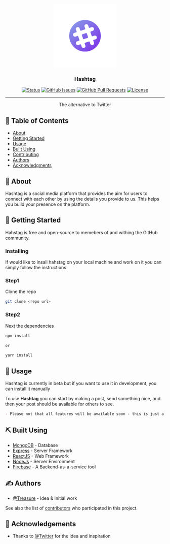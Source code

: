 <p align="center">
  <a href="" rel="noopener">
 <img width=200px height=200px src="public/hashtag_logo.png"></a>
</p>

<h3 align="center">Hashtag</h3>

<div align="center">

[![Status](https://img.shields.io/badge/status-active-success.svg)]()
[![GitHub Issues](https://img.shields.io/github/issues/creative-tutorials/hashtag)](https://github.com/creative-tutorials/hashtag/issues)
[![GitHub Pull Requests](https://img.shields.io/github/issues-pr/creative-tutorials/hashtag)](https://github.com/creative-tutorials/hashtag/issues)
[![License](https://img.shields.io/badge/license-MIT-blue.svg)](/LICENSE)

</div>

---

<p align="center"> The alternative to Twitter
    <br> 
</p>

## 📝 Table of Contents

- [About](#about)
- [Getting Started](#getting_started)
- [Usage](#usage)
- [Built Using](#built_using)
- [Contributing](../CONTRIBUTING.md)
- [Authors](#authors)
- [Acknowledgments](#acknowledgement)

## 🧐 About <a name = "about"></a>

Hashtag is a social media platform that provides the aim for users to connect with each other by using the details you provide to us. This helps you build your presence on the platform.

## 🏁 Getting Started <a name = "getting_started"></a>

Hahstag is free and open-source to memebers of and withing the GitHub community.

### Installing

If would like to insall hahstag on your local machine and work on it you can simply follow the instructions

### Step1

Clone the repo

```bash
git clone <repo url>
```

### Step2

Next the dependencies

```bash
npm install
```

`or`

```bash
yarn install
```

## 🎈 Usage <a name="usage"></a>

Hashtag is currently in beta but if you want to use it in development, you can install it manually

To use **Hashtag** you can start by making a post, send something nice, and then your post should be available for others to see.

```md
- Please not that all features will be available soon - this is just a development feature, and still on beta release
```

## ⛏️ Built Using <a name = "built_using"></a>

- [MongoDB](https://www.mongodb.com/) - Database
- [Express](https://expressjs.com/) - Server Framework
- [ReactJS](https://vuejs.org/) - Web Framework
- [NodeJs](https://nodejs.org/en/) - Server Environment
- [Firebase](https://firebase.google.com/) - A Backend-as-a-service tool

## ✍️ Authors <a name = "authors"></a>

- [@Treasure](https://github.com/creative-tutorials) - Idea & Initial work

See also the list of [contributors](https://github.com/kylelobo/The-Documentation-Compendium/contributors) who participated in this project.

## 🎉 Acknowledgements <a name = "acknowledgement"></a>

<!-- - Hat tip to anyone whose code was used -->
- Thanks to [@Twitter](twitter.com/) for the idea and inspiration
<!-- - References -->
